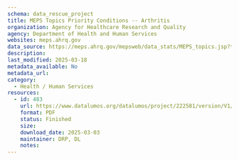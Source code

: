 ```yaml
---
schema: data_rescue_project 
title: MEPS Topics Priority Conditions -- Arthritis
organization: Agency for Healthcare Research and Quality
agency: Department of Health and Human Services
websites: meps.ahrq.gov
data_source: https://meps.ahrq.gov/mepsweb/data_stats/MEPS_topics.jsp?topicid=4Z5
description: 
last_modified: 2025-03-18
metadata_available: No
metadata_url: 
category:
  - Health / Human Services
resources:
  - id: 483
    url: https://www.datalumos.org/datalumos/project/222581/version/V1/view
    format: PDF
    status: Finished
    size: 
    download_date: 2025-03-03
    maintainer: DRP, DL
    notes: 
---
```

